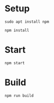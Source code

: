 # Setup

```
sudo apt install npm

npm install
```

# Start

```
npm start
```

# Build
```
npm run build
```